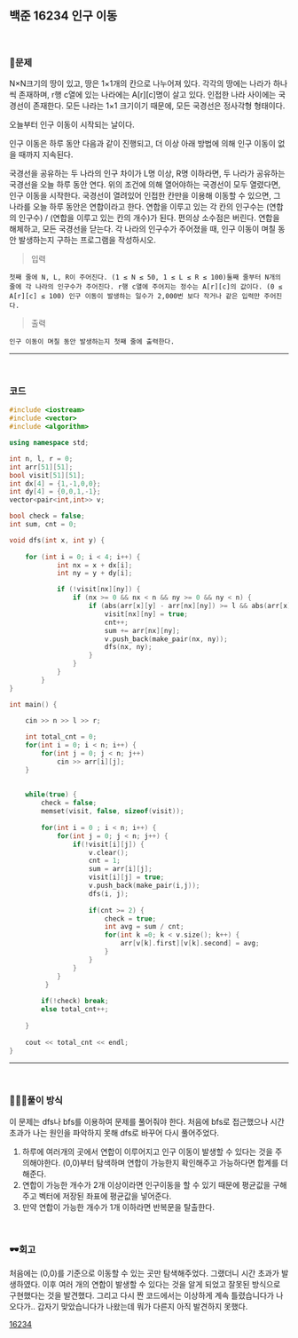 ## 백준 16234 인구 이동

&nbsp;
### 🧐문제
N×N크기의 땅이 있고, 땅은 1×1개의 칸으로 나누어져 있다. 각각의 땅에는 나라가 하나씩 존재하며, r행 c열에 있는 나라에는 A[r][c]명이 살고 있다. 인접한 나라 사이에는 국경선이 존재한다. 모든 나라는 1×1 크기이기 때문에, 모든 국경선은 정사각형 형태이다.

오늘부터 인구 이동이 시작되는 날이다.

인구 이동은 하루 동안 다음과 같이 진행되고, 더 이상 아래 방법에 의해 인구 이동이 없을 때까지 지속된다.

국경선을 공유하는 두 나라의 인구 차이가 L명 이상, R명 이하라면, 두 나라가 공유하는 국경선을 오늘 하루 동안 연다.
위의 조건에 의해 열어야하는 국경선이 모두 열렸다면, 인구 이동을 시작한다.
국경선이 열려있어 인접한 칸만을 이용해 이동할 수 있으면, 그 나라를 오늘 하루 동안은 연합이라고 한다.
연합을 이루고 있는 각 칸의 인구수는 (연합의 인구수) / (연합을 이루고 있는 칸의 개수)가 된다. 편의상 소수점은 버린다.
연합을 해체하고, 모든 국경선을 닫는다.
각 나라의 인구수가 주어졌을 때, 인구 이동이 며칠 동안 발생하는지 구하는 프로그램을 작성하시오.
&nbsp;

>입력 

    첫째 줄에 N, L, R이 주어진다. (1 ≤ N ≤ 50, 1 ≤ L ≤ R ≤ 100)둘째 줄부터 N개의 줄에 각 나라의 인구수가 주어진다. r행 c열에 주어지는 정수는 A[r][c]의 값이다. (0 ≤ A[r][c] ≤ 100) 인구 이동이 발생하는 일수가 2,000번 보다 작거나 같은 입력만 주어진다.

>출력

    인구 이동이 며칠 동안 발생하는지 첫째 줄에 출력한다.

***
&nbsp;
### 코드
```cpp
#include <iostream>
#include <vector>
#include <algorithm>

using namespace std;

int n, l, r = 0;
int arr[51][51];
bool visit[51][51];
int dx[4] = {1,-1,0,0};
int dy[4] = {0,0,1,-1};
vector<pair<int,int>> v;

bool check = false;
int sum, cnt = 0;

void dfs(int x, int y) {
    
    for (int i = 0; i < 4; i++) {
            int nx = x + dx[i];
            int ny = y + dy[i];

            if (!visit[nx][ny]) {
                if (nx >= 0 && nx < n && ny >= 0 && ny < n) {
                    if (abs(arr[x][y] - arr[nx][ny]) >= l && abs(arr[x][y] - arr[nx][ny]) <= r) {
                        visit[nx][ny] = true;
                        cnt++;
                        sum += arr[nx][ny];
                        v.push_back(make_pair(nx, ny));
                        dfs(nx, ny);
                    }
                }
            }
        }
}

int main() {

    cin >> n >> l >> r;
    
    int total_cnt = 0;
    for(int i = 0; i < n; i++) {
        for(int j = 0; j < n; j++)
            cin >> arr[i][j];
    }
    
    
    while(true) {
        check = false;
        memset(visit, false, sizeof(visit));
        
        for(int i = 0 ; i < n; i++) {
            for(int j = 0; j < n; j++) {
                if(!visit[i][j]) {
                    v.clear();
                    cnt = 1;
                    sum = arr[i][j];
                    visit[i][j] = true;
                    v.push_back(make_pair(i,j));
                    dfs(i, j);
                    
                    if(cnt >= 2) {
                        check = true;
                        int avg = sum / cnt;
                        for(int k =0; k < v.size(); k++) {
                            arr[v[k].first][v[k].second] = avg;
                        }
                    }
                }
            }
         }
        
        if(!check) break;
        else total_cnt++;
       
    }
    
    cout << total_cnt << endl;
}

```
***

&nbsp;

### 👩🏻‍💻풀이 방식
이 문제는 dfs나 bfs를 이용하여 문제를 풀어줘야 한다. 처음에 bfs로 접근했으나 시간 초과가 나는 원인을 파악하지 못해 dfs로 바꾸어 다시 풀어주었다.
1. 하루에 여러개의 곳에서 연합이 이루어지고 인구 이동이 발생할 수 있다는 것을 주의해야한다. 
(0,0)부터 탐색하며 연합이 가능한지 확인해주고 가능하다면 합계를 더해준다. 
2. 연합이 가능한 개수가 2개 이상이라면 인구이동을 할 수 있기 때문에 평균값을 구해주고 벡터에 저장된 좌표에 평균값을 넣어준다.
3. 만약 연합이 가능한 개수가 1개 이하라면 반복문을 탈출한다.

&nbsp;

### 🕶회고
처음에는 (0,0)를 기준으로 이동할 수 있는 곳만 탐색해주었다. 그랬더니 시간 초과가 발생하였다. 이후 여러 개의 연합이 발생할 수 있다는 것을 알게 되었고 잘못된 방식으로 구현했다는 것을 발견했다. 
그리고 다시 짠 코드에서는 이상하게 계속 틀렸습니다가 나오다가.. 갑자기 맞았습니다가 나왔는데 뭐가 다른지 아직 발견하지 못했다.


[16234](https://www.acmicpc.net/problem/16234, "baekjoon")

